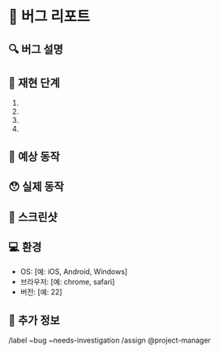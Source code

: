 # 🐞 버그 리포트

## 🔍 버그 설명
<!-- 버그에 대해 명확하고 간결하게 설명해주세요 -->

## 🔢 재현 단계
1. 
2. 
3. 
4. 

## 🤔 예상 동작
<!-- 예상했던 올바른 동작에 대해 설명해주세요 -->

## 😯 실제 동작
<!-- 실제로 발생한 동작에 대해 설명해주세요 -->

## 📸 스크린샷
<!-- 가능하다면, 문제를 설명하는데 도움이 되는 스크린샷을 추가해주세요 -->

## 💻 환경
 - OS: [예: iOS, Android, Windows]
 - 브라우저: [예: chrome, safari]
 - 버전: [예: 22]

## 📝 추가 정보
<!-- 문제에 대한 다른 맥락이나 정보가 있다면 여기에 추가해주세요 -->

/label ~bug ~needs-investigation
/assign @project-manager
